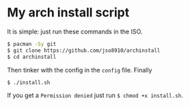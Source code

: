 # My arch install script
It is simple: just run these commands in the ISO.
```bash
$ pacman -Sy git
$ git clone https://github.com/jso8910/archinstall
$ cd archinstall
```
Then tinker with the config in the `config` file. Finally

```bash
$ ./install.sh
```

If you get a `Permission denied` just run `$ chmod +x install.sh`.
